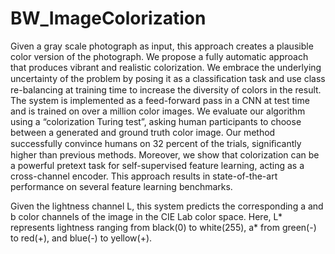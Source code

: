 # BW_ImageColorization
Given a gray scale photograph as input, this approach creates a plausible color version of the photograph. We propose a fully automatic approach that produces vibrant and realistic colorization. We embrace the underlying uncertainty of the problem by posing it as a classiﬁcation task and use class re-balancing at training time to increase the diversity of colors in the result. The system is implemented as a feed-forward pass in a CNN at test time and is trained on over a million color images. We evaluate our algorithm using a “colorization Turing test”, asking human participants to choose between a generated and ground truth color image. Our method successfully convince humans on 32 percent of the trials, signiﬁcantly higher than previous methods. Moreover, we show that colorization can be a powerful pretext task for self-supervised feature learning, acting as a cross-channel encoder. This approach results in state-of-the-art performance on several feature learning benchmarks.

Given the lightness channel L, this system predicts the corresponding a and b color channels of the image in the CIE Lab color space. Here, L* represents lightness ranging from black(0) to white(255), a* from green(-) to red(+), and blue(-) to yellow(+).
